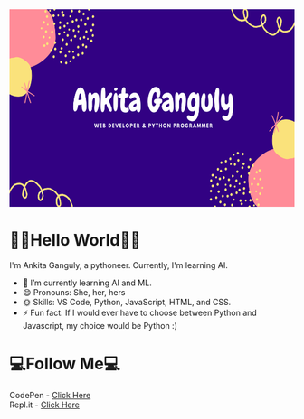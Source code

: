 <img src="readme_header.png" margin-left="100px" width="700px" height="350px">

<h1> <b>👋🏻Hello World👋🏻</b> </h1>

I'm Ankita Ganguly, a pythoneer. Currently, I'm learning AI.

- 🌱 I’m currently learning AI and ML.
- 😄 Pronouns: She, her, hers
- 🌞 Skills: VS Code, Python, JavaScript, HTML, and CSS. 
- ⚡ Fun fact: If I would ever have to choose between Python and Javascript, my choice would be Python :)

<h1> <b>💻Follow Me💻</b> </h1>
CodePen - <a href= "https://codepen.io/i_am_kita" target="_blank"> Click Here </a>
<br>
Repl.it - <a href= "https://repl.it/@iamkita" target="_blank"> Click Here </a>
